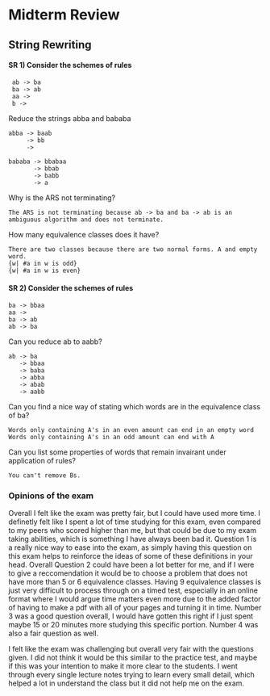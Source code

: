 <h1> Midterm Review </h1> 

<h2> String Rewriting </h2>
<h4> SR 1) Consider the schemes of rules </h4>

```
 ab -> ba
 ba -> ab
 aa ->
 b ->
```
Reduce the strings abba and bababa
```
abba -> baab
     -> bb
     ->  

bababa -> bbabaa
       -> bbab
       -> babb
       -> a
```
Why is the ARS not terminating?
```
The ARS is not terminating because ab -> ba and ba -> ab is an ambiguous algorithm and does not terminate.
```
How many equivalence classes does it have?
```
There are two classes because there are two normal forms. A and empty word.
{w| #a in w is odd}
{w| #a in w is even}

```
<h4> SR 2) Consider the schemes of rules </h4>
 
```
ba -> bbaa
aa -> 
ba -> ab
ab -> ba 
```

Can you reduce ab to aabb?

```
ab -> ba
   -> bbaa
   -> baba
   -> abba
   -> abab
   -> aabb 
```

Can you find a nice way of stating which words are in the equivalence class of ba?

```
Words only containing A's in an even amount can end in an empty word 
Words only containing A's in an odd amount can end with A
```

Can you list some properties of words that remain invairant under application of rules?

```
You can't remove Bs.
```

<h3> Opinions of the exam </h3>

Overall I felt like the exam was pretty fair, but I could have used more time. I definetly felt like I spent a lot of time studying for this exam, even compared to my peers who scored higher than me, but that could be due to my exam taking abilities, which is something I have always been bad it. Question 1 is a really nice way to ease into the exam, as simply having this question on this exam helps to reinforce the ideas of some of these definitions in your head. Overall Question 2 could have been a lot better for me, and if I were to give a reccomendation it would be to choose a problem that does not have more than 5 or 6 equivalence classes. Having 9 equivalence classes is just very difficult to process through on a timed test, especially in an online format where I would argue time matters even more due to the added factor of having to make a pdf with all of your pages and turning it in time. Number 3 was a good question overall, I would have gotten this right if I just spent maybe 15 or 20 minutes more studying this specific portion. Number 4 was also a fair question as well.

I felt like the exam was challenging but overall very fair with the questions given. I did not think it would be this similar to the practice test, and maybe if this was your intention to make it more clear to the students. I went through every single lecture notes trying to learn every small detail, which helped a lot in understand the class but it did not help me on the exam. 

